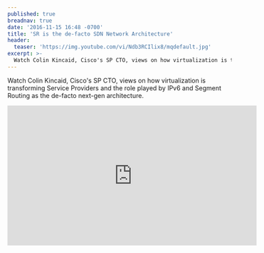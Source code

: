 ```yaml
---
published: true
breadnav: true
date: '2016-11-15 16:48 -0700'
title: 'SR is the de-facto SDN Network Architecture'
header:
  teaser: 'https://img.youtube.com/vi/Ndb3RCIlix8/mqdefault.jpg'
excerpt: >-
  Watch Colin Kincaid, Cisco's SP CTO, views on how virtualization is transforming Service Providers and the role played by IPv6 and Segment Routing as the de-facto next-gen architecture.
---
```

Watch Colin Kincaid, Cisco's SP CTO, views on how virtualization is transforming Service Providers and the role played by IPv6 and Segment Routing as the de-facto next-gen architecture.

<iframe width="560" height="315" src="https://www.youtube.com/embed/Ndb3RCIlix8" frameborder="0" allowfullscreen></iframe>